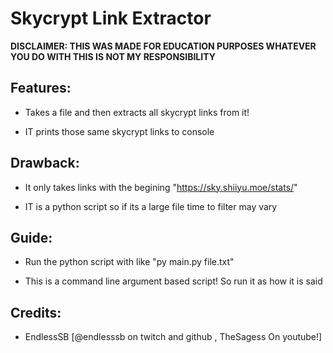 # Skycrypt Link Extractor

**DISCLAIMER: THIS WAS MADE FOR EDUCATION PURPOSES WHATEVER YOU DO WITH THIS IS NOT MY RESPONSIBILITY**

## Features:

- Takes a file and then extracts all skycrypt links from it!

- IT prints those same skycrypt links to console

## Drawback:

- It only takes links with the begining "https://sky.shiiyu.moe/stats/"

- IT is a python script so if its a large file time to filter may vary

## Guide:

- Run the python script with like "py main.py file.txt"

- This is a command line argument based script! So run it as how it is said

## Credits:

- EndlessSB [@endlesssb on twitch and github , TheSagess On youtube!]